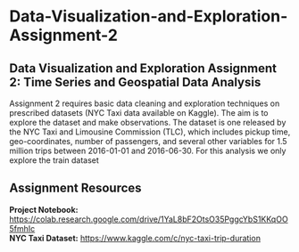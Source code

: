 # Data-Visualization-and-Exploration-Assignment-2
## Data Visualization and Exploration Assignment 2: Time Series and Geospatial Data Analysis
Assignment 2 requires basic data cleaning and exploration techniques on prescribed datasets (NYC Taxi data available on Kaggle).
The aim is to explore the dataset and make observations. The dataset is one released by the NYC Taxi and Limousine Commission (TLC), which includes
pickup time, geo-coordinates, number of passengers, and several other variables for 1.5 million trips between 2016-01-01 and 2016-06-30. For this analysis we only explore the train dataset

## Assignment Resources
**Project Notebook:** https://colab.research.google.com/drive/1YaL8bF2OtsO35PggcYbS1KKqOO5fmhIc <br>
**NYC Taxi Dataset:** https://www.kaggle.com/c/nyc-taxi-trip-duration

